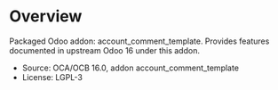 # Overview

Packaged Odoo addon: account_comment_template. Provides features documented in upstream Odoo 16 under this addon.

- Source: OCA/OCB 16.0, addon account_comment_template
- License: LGPL-3
